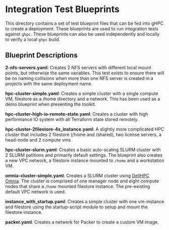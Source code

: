 
# Integration Test Blueprints

This directory contains a set of test blueprint files that can be fed into gHPC
to create a deployment. These blueprints are used to run integration tests
against `ghpc`. These blueprints can also be used independently and locally to
verify a local `ghpc` build.

## Blueprint Descriptions

**2-nfs-servers.yaml**: Creates 2 NFS servers with different local mount points,
but otherwise the same variables. This test exists to ensure there will be no
naming collisions when more than one NFS server is created in a projects with
the same deployment name.

**hpc-cluster-simple.yaml**: Creates a simple cluster with a single compute VM,
filestore as a /home directory and a network. This has been used as a demo
blueprint when presenting the toolkit.

**hpc-cluster-high-io-remote-state.yaml**: Creates a cluster with high
performance IO system with all Terraform state stored remotely.

**hpc-cluster-2filestore-4s_instance.yaml**: A slightly more complicated HPC
cluster that includes 2 filestore (/home and /shared), two license servers, a
head-node and 2 compute vms

**hpc-cluster-slurm.yaml**: Creates a basic auto-scaling SLURM cluster with 2
SLURM patitions and primarily default settings. The blueprint also creates a new
VPC network, a filestore instance mounted to `/home` and a workstation VM.

**omnia-cluster-simple.yaml**: Creates a SLURM cluster using
[DellHPC Omnia](https://github.com/dellhpc/omnia). The cluster is comprised of
one manager node and eight compute nodes that share a `/home` mounted filestore
instance. The pre-existing default VPC network is used.

**instance_with_startup.yaml**: Creates a simple cluster with one
vm-instance and filestore using the startup-script module to setup and
mount the filestore instance.

**packer.yaml**: Creates a network for Packer to create a custom VM image.

